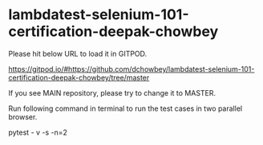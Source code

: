 # lambdatest-selenium-101-certification-deepak-chowbey

Please hit below URL to load it in GITPOD.

https://gitpod.io/#https://github.com/dchowbey/lambdatest-selenium-101-certification-deepak-chowbey/tree/master

If you see MAIN repository, please try to change it to MASTER.

Run following command in terminal to run the test cases in two parallel browser.

pytest - v -s -n=2
